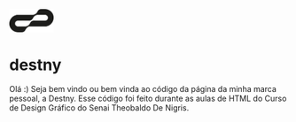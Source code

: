 <img src="imagem/Ativo 1@4x.png" width="80">

# destny

Olá :)
Seja bem vindo ou bem vinda ao código da página da minha marca pessoal, a Destny.
Esse código foi feito durante as aulas de HTML do Curso de Design Gráfico do Senai Theobaldo De Nigris.

